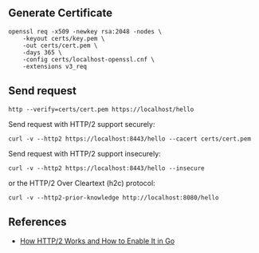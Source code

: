 ## Generate Certificate

```shell
openssl req -x509 -newkey rsa:2048 -nodes \
    -keyout certs/key.pem \
    -out certs/cert.pem \
    -days 365 \
    -config certs/localhost-openssl.cnf \
    -extensions v3_req
```


## Send request

```shell
http --verify=certs/cert.pem https://localhost/hello
```

Send request with HTTP/2 support securely:
```shell
curl -v --http2 https://localhost:8443/hello --cacert certs/cert.pem
```

Send request with HTTP/2 support insecurely:
```shell
curl -v --http2 https://localhost:8443/hello --insecure
```


or the HTTP/2 Over Cleartext (h2c) protocol:
```shell
curl -v --http2-prior-knowledge http://localhost:8080/hello
```

## References

- [How HTTP/2 Works and How to Enable It in Go](https://victoriametrics.com/blog/go-http2/)